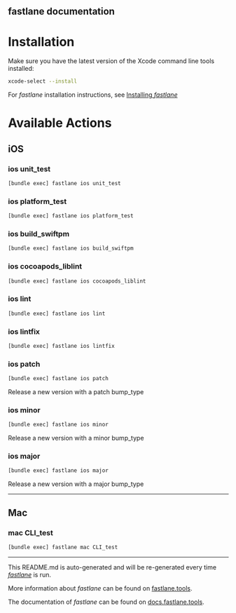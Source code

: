 fastlane documentation
----

# Installation

Make sure you have the latest version of the Xcode command line tools installed:

```sh
xcode-select --install
```

For _fastlane_ installation instructions, see [Installing _fastlane_](https://docs.fastlane.tools/#installing-fastlane)

# Available Actions

## iOS

### ios unit_test

```sh
[bundle exec] fastlane ios unit_test
```



### ios platform_test

```sh
[bundle exec] fastlane ios platform_test
```



### ios build_swiftpm

```sh
[bundle exec] fastlane ios build_swiftpm
```



### ios cocoapods_liblint

```sh
[bundle exec] fastlane ios cocoapods_liblint
```



### ios lint

```sh
[bundle exec] fastlane ios lint
```



### ios lintfix

```sh
[bundle exec] fastlane ios lintfix
```



### ios patch

```sh
[bundle exec] fastlane ios patch
```

Release a new version with a patch bump_type

### ios minor

```sh
[bundle exec] fastlane ios minor
```

Release a new version with a minor bump_type

### ios major

```sh
[bundle exec] fastlane ios major
```

Release a new version with a major bump_type

----


## Mac

### mac CLI_test

```sh
[bundle exec] fastlane mac CLI_test
```



----

This README.md is auto-generated and will be re-generated every time [_fastlane_](https://fastlane.tools) is run.

More information about _fastlane_ can be found on [fastlane.tools](https://fastlane.tools).

The documentation of _fastlane_ can be found on [docs.fastlane.tools](https://docs.fastlane.tools).
